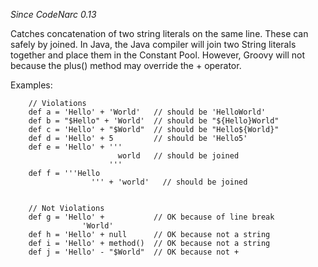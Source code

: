 
*Since CodeNarc 0.13*

Catches concatenation of two string literals on the same line. These can safely by joined. In Java, the Java compiler
will join two String literals together and place them in the Constant Pool. However, Groovy will not because the plus()
method may override the + operator.

Examples:

```
    // Violations
    def a = 'Hello' + 'World'   // should be 'HelloWorld'
    def b = "$Hello" + 'World'  // should be "${Hello}World"
    def c = 'Hello' + "$World"  // should be "Hello${World}"
    def d = 'Hello' + 5         // should be 'Hello5'
    def e = 'Hello' + '''
                        world   // should be joined
                      '''
    def f = '''Hello
                  ''' + 'world'   // should be joined


    // Not Violations
    def g = 'Hello' +           // OK because of line break
                'World'
    def h = 'Hello' + null      // OK because not a string
    def i = 'Hello' + method()  // OK because not a string
    def j = 'Hello' - "$World"  // OK because not +
```
